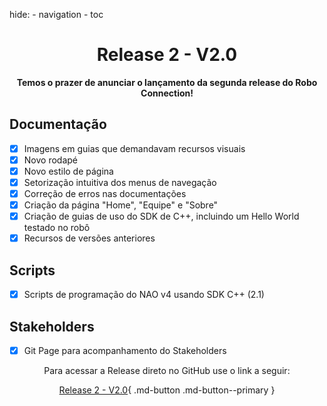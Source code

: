 hide:
    - navigation
    - toc

<center>

# Release 2 - V2.0
**Temos o prazer de anunciar o lançamento da segunda release do Robo Connection!**

</center>

## Documentação

- [x] Imagens em guias que demandavam recursos visuais
- [x] Novo rodapé
- [x] Novo estilo de página
- [x] Setorização intuitiva dos menus de navegação
- [x] Correção de erros nas documentações
- [x] Criação da página "Home", "Equipe" e "Sobre"
- [x] Criação de guias de uso do SDK de C++, incluindo um Hello World testado no robô
- [x] Recursos de versões anteriores

## Scripts

- [x] Scripts de programação do NAO v4 usando SDK C++ (2.1)

## Stakeholders

- [x] Git Page para acompanhamento do Stakeholders

<center>

Para acessar a Release direto no GitHub use o link a seguir:
</br>

[Release 2 - V2.0](https://github.com/ResidenciaTICBrisa/03_Robotica/releases/tag/v2.0){ .md-button .md-button--primary }

</center>